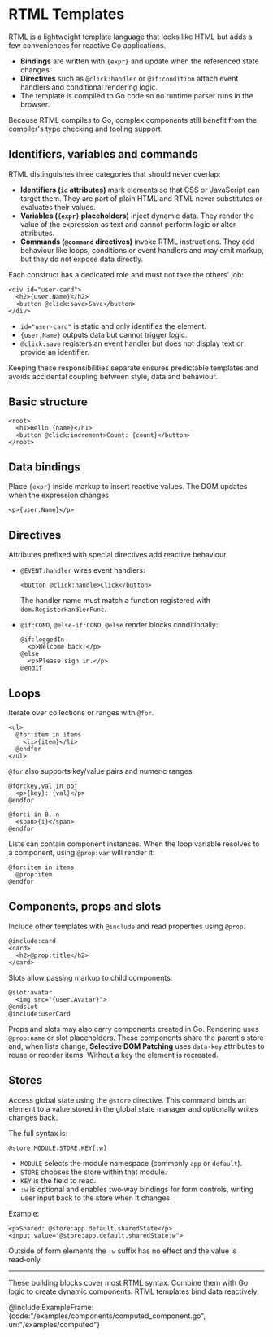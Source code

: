 # RTML Templates

RTML is a lightweight template language that looks like HTML but adds a
few conveniences for reactive Go applications.

- **Bindings** are written with `{expr}` and update when the referenced
  state changes.
- **Directives** such as `@click:handler` or `@if:condition` attach event handlers and
  conditional rendering logic.
- The template is compiled to Go code so no runtime parser runs in the
  browser.

Because RTML compiles to Go, complex components still benefit from the
compiler's type checking and tooling support.

## Identifiers, variables and commands

RTML distinguishes three categories that should never overlap:

- **Identifiers (`id` attributes)** mark elements so that CSS or
  JavaScript can target them. They are part of plain HTML and RTML never
  substitutes or evaluates their values.
- **Variables (`{expr}` placeholders)** inject dynamic data. They render
  the value of the expression as text and cannot perform logic or alter
  attributes.
- **Commands (`@command` directives)** invoke RTML instructions. They
  add behaviour like loops, conditions or event handlers and may emit
  markup, but they do not expose data directly.

Each construct has a dedicated role and must not take the others' job:

```rtml
<div id="user-card">
  <h2>{user.Name}</h2>
  <button @click:save>Save</button>
</div>
```

- `id="user-card"` is static and only identifies the element.
- `{user.Name}` outputs data but cannot trigger logic.
- `@click:save` registers an event handler but does not display text or
  provide an identifier.

Keeping these responsibilities separate ensures predictable templates
and avoids accidental coupling between style, data and behaviour.

## Basic structure

```rtml
<root>
  <h1>Hello {name}</h1>
  <button @click:increment>Count: {count}</button>
</root>
```

## Data bindings

Place `{expr}` inside markup to insert reactive values. The DOM updates
when the expression changes.

```rtml
<p>{user.Name}</p>
```

## Directives

Attributes prefixed with special directives add reactive behaviour.

- `@EVENT:handler` wires event handlers:

  ```rtml
  <button @click:handle>Click</button>
  ```

  The handler name must match a function registered with `dom.RegisterHandlerFunc`.

- `@if:COND`, `@else-if:COND`, `@else` render blocks conditionally:

  ```rtml
  @if:loggedIn
    <p>Welcome back!</p>
  @else
    <p>Please sign in.</p>
  @endif
  ```

## Loops

Iterate over collections or ranges with `@for`.

```rtml
<ul>
  @for:item in items
    <li>{item}</li>
  @endfor
</ul>
```

`@for` also supports key/value pairs and numeric ranges:

```rtml
@for:key,val in obj
  <p>{key}: {val}</p>
@endfor

@for:i in 0..n
  <span>{i}</span>
@endfor
```

Lists can contain component instances. When the loop variable resolves to a
component, using `@prop:var` will render it:

```rtml
@for:item in items
  @prop:item
@endfor
```

## Components, props and slots

Include other templates with `@include` and read properties using
`@prop`.

```rtml
@include:card
<card>
  <h2>@prop:title</h2>
</card>
```

Slots allow passing markup to child components:

```rtml
@slot:avatar
  <img src="{user.Avatar}">
@endslot
@include:userCard
```

Props and slots may also carry components created in Go. Rendering uses
`@prop:name` or slot placeholders. These components share the parent's store
and, when lists change, **Selective DOM Patching** uses `data-key`
attributes to reuse or reorder items. Without a key the element is
recreated.

## Stores

Access global state using the `@store` directive. This command binds an
element to a value stored in the global state manager and optionally
writes changes back.

The full syntax is:

```
@store:MODULE.STORE.KEY[:w]
```

- `MODULE` selects the module namespace (commonly `app` or `default`).
- `STORE` chooses the store within that module.
- `KEY` is the field to read.
- `:w` is optional and enables two‑way bindings for form controls,
  writing user input back to the store when it changes.

Example:

```rtml
<p>Shared: @store:app.default.sharedState</p>
<input value="@store:app.default.sharedState:w">
```

Outside of form elements the `:w` suffix has no effect and the value is
read‑only.

---

These building blocks cover most RTML syntax. Combine them with Go
logic to create dynamic components.
RTML templates bind data reactively.

@include:ExampleFrame:{code:"/examples/components/computed_component.go", uri:"/examples/computed"}
